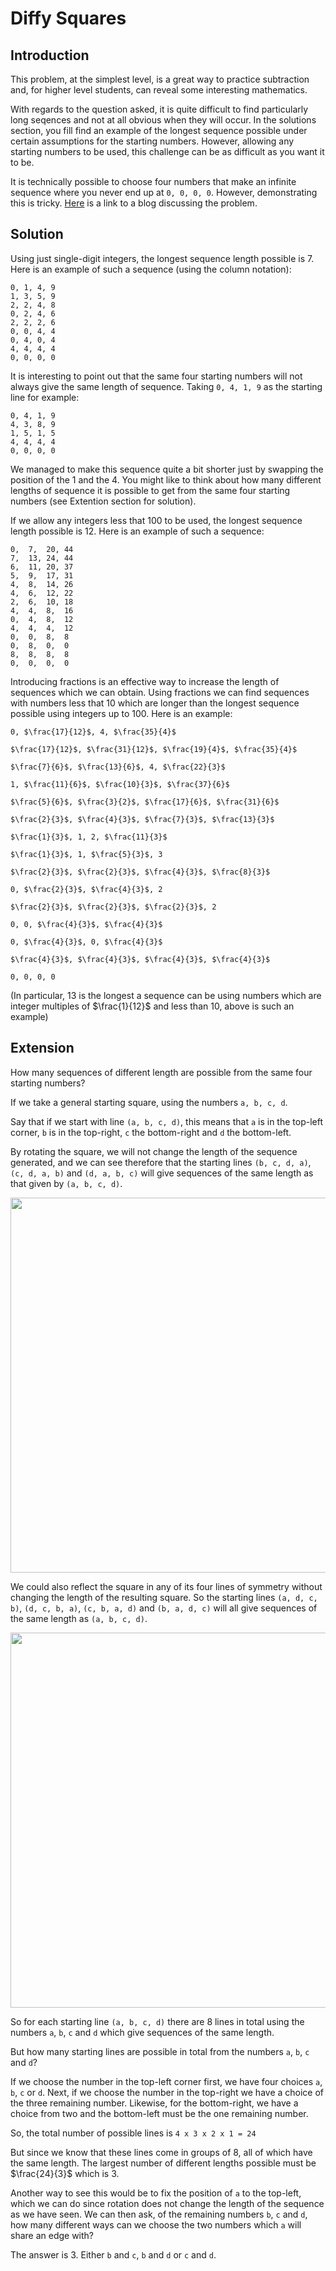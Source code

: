 # Diffy Squares

## Introduction

This problem, at the simplest level, is a great way to practice subtraction and, for higher level students, can reveal some interesting mathematics.

With regards to the question asked, it is quite difficult to find particularly long seqences and not at all obvious when they will occur. In the solutions section, you fill find an example of the longest sequence possible under certain assumptions for the starting numbers. However, allowing any starting numbers to be used, this challenge can be as difficult as you want it to be.

It is technically possible to choose four numbers that make an infinite sequence where you never end up at `0, 0, 0, 0`. However, demonstrating this is tricky. [Here](https://mathforlove.com/2011/10/squares-of-difference-iii-a-surprising-solution/) is a link to a blog discussing the problem.

## Solution

Using just single-digit integers, the longest sequence length possible is 7.
Here is an example of such a sequence (using the column notation):

```
0, 1, 4, 9
1, 3, 5, 9
2, 2, 4, 8
0, 2, 4, 6
2, 2, 2, 6
0, 0, 4, 4
0, 4, 0, 4
4, 4, 4, 4
0, 0, 0, 0
```

It is interesting to point out that the same four starting numbers will not always give the same length of sequence. Taking `0, 4, 1, 9` as the starting line for example:

```
0, 4, 1, 9
4, 3, 8, 9
1, 5, 1, 5
4, 4, 4, 4
0, 0, 0, 0
```

We managed to make this sequence quite a bit shorter just by swapping the position of the $1$ and the $4$. You might like to think about how many different lengths of sequence it is possible to get from the same four starting numbers (see Extention section for solution).

If we allow any integers less that 100 to be used, the longest sequence length possible is 12.
Here is an example of such a sequence:

```
0,  7,  20, 44
7,  13, 24, 44
6,  11, 20, 37
5,  9,  17, 31
4,  8,  14, 26
4,  6,  12, 22
2,  6,  10, 18
4,  4,  8,  16
0,  4,  8,  12
4,  4,  4,  12
0,  0,  8,  8
0,  8,  0,  0
8,  8,  8,  8
0,  0,  0,  0
```

Introducing fractions is an effective way to increase the length of sequences which we can obtain. Using fractions we can find sequences with numbers less that 10 which are longer than the longest sequence possible using integers up to 100.
Here is an example:

```
0, $\frac{17}{12}$, 4, $\frac{35}{4}$

$\frac{17}{12}$, $\frac{31}{12}$, $\frac{19}{4}$, $\frac{35}{4}$

$\frac{7}{6}$, $\frac{13}{6}$, 4, $\frac{22}{3}$

1, $\frac{11}{6}$, $\frac{10}{3}$, $\frac{37}{6}$

$\frac{5}{6}$, $\frac{3}{2}$, $\frac{17}{6}$, $\frac{31}{6}$

$\frac{2}{3}$, $\frac{4}{3}$, $\frac{7}{3}$, $\frac{13}{3}$

$\frac{1}{3}$, 1, 2, $\frac{11}{3}$

$\frac{1}{3}$, 1, $\frac{5}{3}$, 3

$\frac{2}{3}$, $\frac{2}{3}$, $\frac{4}{3}$, $\frac{8}{3}$

0, $\frac{2}{3}$, $\frac{4}{3}$, 2

$\frac{2}{3}$, $\frac{2}{3}$, $\frac{2}{3}$, 2

0, 0, $\frac{4}{3}$, $\frac{4}{3}$

0, $\frac{4}{3}$, 0, $\frac{4}{3}$

$\frac{4}{3}$, $\frac{4}{3}$, $\frac{4}{3}$, $\frac{4}{3}$

0, 0, 0, 0
```

(In particular, 13 is the longest a sequence can be using numbers which are integer multiples of $\frac{1}{12}$ and less than 10, above is such an example)

## Extension

How many sequences of different length are possible from the same four starting numbers?

If we take a general starting square, using the numbers `a, b, c, d`.

Say that if we start with line `(a, b, c, d)`, this means that `a` is in the top-left corner, `b` is in the top-right, `c` the bottom-right and `d` the bottom-left.

By rotating the square, we will not change the length of the sequence generated, and we can see therefore that the starting lines `(b, c, d, a)`, `(c, d, a, b)` and `(d, a, b, c)` will give sequences of the same length as that given by `(a, b, c, d)`.

<img src="https://github.com/supportingami/sami-maths-club/blob/master/maths-club-pack/images/diffy-squares-3.png?raw=true" width=600>

We could also reflect the square in any of its four lines of symmetry without changing the length of the resulting square. So the starting lines `(a, d, c, b)`, `(d, c, b, a)`, `(c, b, a, d)` and `(b, a, d, c)` will all give sequences of the same length as `(a, b, c, d)`.

<img src="https://github.com/supportingami/sami-maths-club/blob/master/maths-club-pack/images/diffy-squares-4.png?raw=true" width=600>

So for each starting line `(a, b, c, d)` there are 8 lines in total using the numbers `a`, `b`, `c` and `d` which give sequences of the same length.

But how many starting lines are possible in total from the numbers `a`, `b`, `c` and `d`?

If we choose the number in the top-left corner first, we have four choices `a`, `b`, `c` or `d`. Next, if we choose the number in the top-right we have a choice of the three remaining number. Likewise, for the bottom-right, we have a choice from two and the bottom-left must be the one remaining number.

So, the total number of possible lines is `4 x 3 x 2 x 1 = 24`

But since we know that these lines come in groups of 8, all of which have the same length. The largest number of different lengths possible must be $\frac{24}{3}$ which is 3.

Another way to see this would be to fix the position of `a` to the top-left, which we can do since rotation does not change the length of the sequence as we have seen. We can then ask, of the remaining numbers `b`, `c` and `d`, how many different ways can we choose the two numbers which `a` will share an edge with?

The answer is 3. Either `b` and `c`, `b` and `d` or `c` and `d`.
